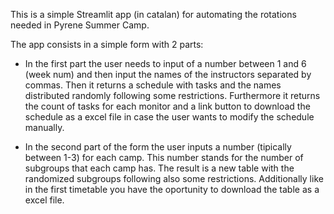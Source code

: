 This is a simple Streamlit app (in catalan) for automating the rotations needed in Pyrene Summer Camp.

The app consists in a simple form with 2 parts:
  - In the first part the user needs to input of a number between 1 and 6 (week num) and then input the names of the instructors separated by commas. Then it returns a schedule with tasks and the names distributed randomly following some restrictions. Furthermore it returns the count of tasks for each monitor and a link button to download the schedule as a excel file in case the user wants to modify the schedule manually.

  - In the second part of the form the user inputs a number (tipically between 1-3) for each camp. This number stands for the number of subgroups that each camp has. The result is a new table with the randomized subgroups following also some restrictions. Additionally like in the first timetable you have the oportunity to download the table as a excel file.
